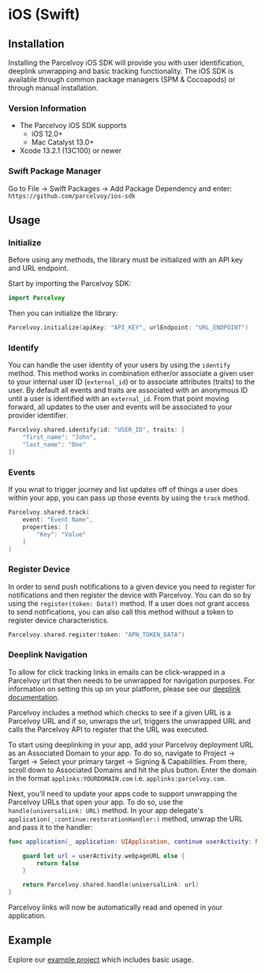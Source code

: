 # iOS (Swift)

## Installation
Installing the Parcelvoy iOS SDK will provide you with user identification, deeplink unwrapping and basic tracking functionality. The iOS SDK is available through common package managers (SPM & Cocoapods) or through manual installation.

### Version Information
- The Parcelvoy iOS SDK supports
  - iOS 12.0+
  - Mac Catalyst 13.0+
- Xcode 13.2.1 (13C100) or newer

### Swift Package Manager
Go to File -> Swift Packages -> Add Package Dependency and enter:
```https://github.com/parcelvoy/ios-sdk```

## Usage
### Initialize
Before using any methods, the library must be initialized with an API key and URL endpoint.

Start by importing the Parcelvoy SDK:
```swift
import Parcelvoy
```

Then you can initialize the library:
```swift
Parcelvoy.initialize(apiKey: "API_KEY", urlEndpoint: "URL_ENDPOINT")
```

### Identify
You can handle the user identity of your users by using the `identify` method. This method works in combination either/or associate a given user to your internal user ID (`external_id`) or to associate attributes (traits) to the user. By default all events and traits are associated with an anonymous ID until a user is identified with an `external_id`. From that point moving forward, all updates to the user and events will be associated to your provider identifier.
```swift
Parcelvoy.shared.identify(id: "USER_ID", traits: [
    "first_name": "John",
    "last_name": "Doe"
])
```

### Events
If you wnat to trigger journey and list updates off of things a user does within your app, you can pass up those events by using the `track` method.
```swift
Parcelvoy.shared.track(
    event: "Event Name",
    properties: [
        "Key": "Value"
    ]
)
```

### Register Device
In order to send push notifications to a given device you need to register for notifications and then register the device with Parcelvoy. You can do so by using the `register(token: Data?)` method. If a user does not grant access to send notifications, you can also call this method without a token to register device characteristics.
```swift
Parcelvoy.shared.register(token: "APN_TOKEN_DATA")
```

### Deeplink Navigation
To allow for click tracking links in emails can be click-wrapped in a Parcelvoy url that then needs to be unwrapped for navigation purposes. For information on setting this up on your platform, please see our [deeplink documentation](https://docs.parcelvoy.com/advanced/deeplinking).

Parcelvoy includes a method which checks to see if a given URL is a Parcelvoy URL and if so, unwraps the url, triggers the unwrapped URL and calls the Parcelvoy API to register that the URL was executed.

To start using deeplinking in your app, add your Parcelvoy deployment URL as an Associated Domain to your app. To do so, navigate to Project -> Target -> Select your primary target -> Signing & Capabilities. From there, scroll down to Associated Domains and hit the plus button. Enter the domain in the format `applinks:YOURDOMAIN.com` i.e. `applinks:parcelvoy.com`.

Next, you'll need to update your apps code to support unwrapping the Parcelvoy URLs that open your app. To do so, use the `handle(universalLink: URL)` method. In your app delegate's `application(_:continue:restorationHandler:)` method, unwrap the URL and pass it to the handler:

```swift
func application(_ application: UIApplication, continue userActivity: NSUserActivity, restorationHandler: @escaping ([UIUserActivityRestoring]?) -> Void) -> Bool {

    guard let url = userActivity.webpageURL else {
        return false
    }

    return Parcelvoy.shared.handle(universalLink: url)
}
```

Parcelvoy links will now be automatically read and opened in your application.

## Example

Explore our [example project](https://github.com/parcelvoy/ios-sdk/tree/main/Example) which includes basic usage.

